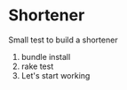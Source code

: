 # Shortener

Small test to build a shortener

1. bundle install
2. rake test
3. Let's start working
